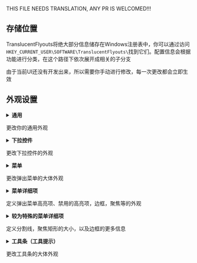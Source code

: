 THIS FILE NEEDS TRANSLATION, ANY PR IS WELCOMED!!!
## 存储位置
TranslucentFlyouts将绝大部分信息储存在Windows注册表中，你可以通过访问```HKEY_CURRENT_USER\SOFTWARE\TranslucentFlyouts\```找到它们。配置信息会根据功能进行分类，在这个路径下依次展开成相关的子分支

由于当前UI还没有开发出来，所以需要你手动进行修改，每一次更改都会立即生效

## 外观设置
<details><summary><b>通用</b></summary>

### 
路径：```HKEY_CURRENT_USER\SOFTWARE\TranslucentFlyouts```  
> 注意：**如果```Menu```或```DropDown```下存在同名值，则会优先读取子分支的值，忽略该部分**  

以下为可被接受的值  

```EffectType```
```ini
# DWORD(32)值，控制效果类型，范围为0~7
# 0，禁用任何效果
# 1，透明，背景没有模糊等效果
# 2，纯色，不透明度将会被忽略
# 3，模糊，又称Aero
# 4，经典亚克力模糊
# 5，现代亚克力模糊，Windows 10表现同上，仅Windows 11可用
# ======= 以下的值仅Windows 11可用 ========
# 6，Acrylic，叠加色和叠加色会被忽略，由系统自动决定
# 7，Mica，叠加色和叠加色会被忽略，由系统自动决定，不推荐，看起来很丑
# 8，MicaAlt，叠加色和叠加色会被忽略，由系统自动决定，相比于Mica透明度更高，不推荐，也是看起来很丑
```
```EnableDropShadow```
```ini
# DWORD(32)值，控制是否启用阴影，设为1启用，0则禁用，推荐启用
```
```DarkMode_GradientColor```
```ini
# DWORD(32)值，控制暗模式下的叠加色（RGB）
```
```LightMode_GradientColor```
```ini
# DWORD(32)值，控制亮模式下的叠加色（RGB）
```
```DarkMode_Opacity```
```ini
# DWORD(32)值，控制暗模式下的不透明度（RGB）
```
```LightMode_Opacity```
```ini
# DWORD(32)值，控制亮模式下的不透明度（RGB）
```
```Disabled```
```ini
# DWORD(32)值，控制是否禁用
```
</details>

更改你的通用外观
<details><summary><b>下拉控件</b></summary>

### 
路径：```HKEY_CURRENT_USER\SOFTWARE\TranslucentFlyouts\DropDown```  
以下为可被接受的值  

详见于```通用```
</details>

更改下拉控件的外观

<details><summary><b>菜单</b></summary>

### 
路径：```HKEY_CURRENT_USER\SOFTWARE\TranslucentFlyouts\Menu```  
以下为可被接受的值  

```NoSystemOutline```
```ini
# DWORD(32)值，控制是否去除系统绘制的边界矩形，设为1移除，0则不去除
# 设为1后，你可以自定义圆角类型(Windows 11)，改变甚至移除边框颜色(Windows 11)，
# 以及边界矩形的颜色(Windows 10/11)
```
```EnableImmersiveStyle```
```ini
# DWORD(32)值，控制是否使用现代化的菜单外观，设为1启用，0则禁用（默认情况下启用）
# 在Windows 10上，外观将尽可能与桌面右键的上下文菜单一致
# 在Windows 11上，用户不应该更改此值
```
```EnableCustomRendering```
```ini
# DWORD(32)值，控制是否使用自定义渲染，设为1启用，0则禁用（默认情况下禁用）
# 默认情况下使用主题位图和Theme API进行渲染，但有时候你可能觉得系统默认的主题太丑了
# 启用该项后，TranslucentFlyouts将采用Direct2D进行渲染，
# 这时候，你不仅可以自定义颜色和不透明度，还可以获得性能上的大大提升
# 在Windows 11上，用户可以更改此值以兼容StartAllBack
```

其余内容详见于```通用```
</details>

更改弹出菜单的大体外观

<details><summary><b>菜单详细项</b></summary>

### 
路径：```HKEY_CURRENT_USER\SOFTWARE\TranslucentFlyouts\Menu\*```  
> ```*```有```Hot、DisabledHot、Focusing(仅Windows 11)、Border、Separator```  

以下为可被接受的值  

```DarkMode_GradientColor```
```ini
# DWORD(32)值，控制暗模式下的叠加色（RGB）
# Border分支下该值是边框颜色，其余分支仅在启用EnableCustomRendering后使用
```
```LightMode_GradientColor```
```ini
# DWORD(32)值，控制亮模式下的叠加色（RGB）
# Border分支下该值是边框颜色，其余分支仅在启用EnableCustomRendering后使用
```
```DarkMode_Opacity```
```ini
# DWORD(32)值，控制暗模式下的不透明度（RGB）
# Windows 11中，Border分支下该值不可用，其余分支仅在启用EnableCustomRendering后使用
```
```LightMode_Opacity```
```ini
# DWORD(32)值，控制亮模式下的不透明度（RGB）
# Windows 11中，Border分支下该值不可用，其余分支仅在启用EnableCustomRendering后使用
```
```Disabled```
```ini
# DWORD(32)值，控制是否禁用该部分的自定义渲染
# 例如你不希望分割线被自定义渲染接管，你可以将Separator下的此值设为1
# Border分支无视该值
```
```CornerRadius```
```ini
# DWORD(32)值，控制圆角半径大小，推荐为8
# 仅在启用EnableCustomRendering后使用
```
```EnableThemeColorization```
```ini
# DWORD(32)值，控制是否用当前主题色填充叠加色和不透明度
# 仅在启用EnableCustomRendering后使用
```
</details>

定义弹出菜单高亮项、禁用的高亮项，边框，聚焦等的外观  

<details><summary><b>较为特殊的菜单详细项</b></summary>

### 分割线
路径：```HKEY_CURRENT_USER\SOFTWARE\TranslucentFlyouts\Menu\Separator```  

以下为可被接受的值  

```SeparatorWidth```
```ini
# DWORD(32)值，控制分割线的粗细
# 该值的用法和名称可能会在未来被改变、删除，请尽量不要使用它
```

### 边框
路径：```HKEY_CURRENT_USER\SOFTWARE\TranslucentFlyouts\Menu\Border```  
由于历史遗留原因，Windows 11有两种边框，第一种边框Windows 10也有，通常来讲你只会看到第二种边框，并且它无法设置不透明度，为了设置的通用性，TranslucentFlyouts会同时更改两种边框的外观

以下为可被接受的值  

```NoBorderColor```
```ini
# DWORD(32)值，控制是否禁用边框颜色，设为1禁用，0为默认选项
# 启用后颜色和不透明度将会被忽略
# 仅适用于Windows 11
```
```CornerType```
```ini
# DWORD(32)值，控制边角类型
# 0，保持默认，使用小圆角
# 1，直角
# 2，大圆角
# 3，小圆角
# 仅适用于Windows 11
```

### 聚焦项
路径：```HKEY_CURRENT_USER\SOFTWARE\TranslucentFlyouts\Menu\Focusing```  
在Windows 11上通过按下键盘的↓↑触发，Windows 10不可用

以下为可被接受的值  

```FocusingWidth```
```ini
# DWORD(32)值，控制聚焦矩形的线宽
# 该值的用法和名称可能会在未来被改变、删除，请尽量不要使用它
```

</details>

定义分割线，聚焦矩形的大小，以及边框的更多信息

<details><summary><b>工具条（工具提示）</b></summary>

### 
路径：```HKEY_CURRENT_USER\SOFTWARE\TranslucentFlyouts\Tooltip```  
以下为可被接受的值  

**即将到来！**  
**COMING SOON!**
</details>

更改工具条的大体外观
